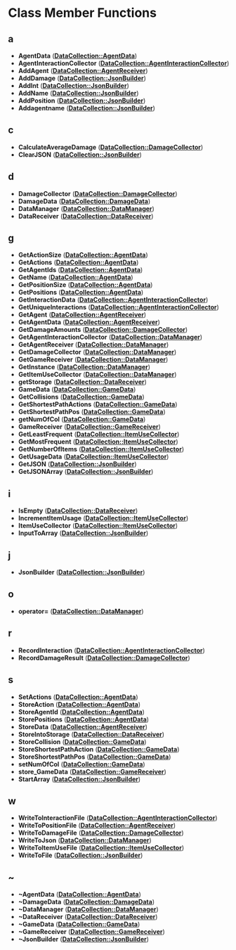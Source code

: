 
# Class Member Functions



## a

* **AgentData** ([**DataCollection::AgentData**](class_data_collection_1_1_agent_data.md))
* **AgentInteractionCollector** ([**DataCollection::AgentInteractionCollector**](class_data_collection_1_1_agent_interaction_collector.md))
* **AddAgent** ([**DataCollection::AgentReceiver**](class_data_collection_1_1_agent_receiver.md))
* **AddDamage** ([**DataCollection::JsonBuilder**](class_data_collection_1_1_json_builder.md))
* **AddInt** ([**DataCollection::JsonBuilder**](class_data_collection_1_1_json_builder.md))
* **AddName** ([**DataCollection::JsonBuilder**](class_data_collection_1_1_json_builder.md))
* **AddPosition** ([**DataCollection::JsonBuilder**](class_data_collection_1_1_json_builder.md))
* **Addagentname** ([**DataCollection::JsonBuilder**](class_data_collection_1_1_json_builder.md))


## c

* **CalculateAverageDamage** ([**DataCollection::DamageCollector**](class_data_collection_1_1_damage_collector.md))
* **ClearJSON** ([**DataCollection::JsonBuilder**](class_data_collection_1_1_json_builder.md))


## d

* **DamageCollector** ([**DataCollection::DamageCollector**](class_data_collection_1_1_damage_collector.md))
* **DamageData** ([**DataCollection::DamageData**](class_data_collection_1_1_damage_data.md))
* **DataManager** ([**DataCollection::DataManager**](class_data_collection_1_1_data_manager.md))
* **DataReceiver** ([**DataCollection::DataReceiver**](class_data_collection_1_1_data_receiver.md))


## g

* **GetActionSize** ([**DataCollection::AgentData**](class_data_collection_1_1_agent_data.md))
* **GetActions** ([**DataCollection::AgentData**](class_data_collection_1_1_agent_data.md))
* **GetAgentIds** ([**DataCollection::AgentData**](class_data_collection_1_1_agent_data.md))
* **GetName** ([**DataCollection::AgentData**](class_data_collection_1_1_agent_data.md))
* **GetPositionSize** ([**DataCollection::AgentData**](class_data_collection_1_1_agent_data.md))
* **GetPositions** ([**DataCollection::AgentData**](class_data_collection_1_1_agent_data.md))
* **GetInteractionData** ([**DataCollection::AgentInteractionCollector**](class_data_collection_1_1_agent_interaction_collector.md))
* **GetUniqueInteractions** ([**DataCollection::AgentInteractionCollector**](class_data_collection_1_1_agent_interaction_collector.md))
* **GetAgent** ([**DataCollection::AgentReceiver**](class_data_collection_1_1_agent_receiver.md))
* **GetAgentData** ([**DataCollection::AgentReceiver**](class_data_collection_1_1_agent_receiver.md))
* **GetDamageAmounts** ([**DataCollection::DamageCollector**](class_data_collection_1_1_damage_collector.md))
* **GetAgentInteractionCollector** ([**DataCollection::DataManager**](class_data_collection_1_1_data_manager.md))
* **GetAgentReceiver** ([**DataCollection::DataManager**](class_data_collection_1_1_data_manager.md))
* **GetDamageCollector** ([**DataCollection::DataManager**](class_data_collection_1_1_data_manager.md))
* **GetGameReceiver** ([**DataCollection::DataManager**](class_data_collection_1_1_data_manager.md))
* **GetInstance** ([**DataCollection::DataManager**](class_data_collection_1_1_data_manager.md))
* **GetItemUseCollector** ([**DataCollection::DataManager**](class_data_collection_1_1_data_manager.md))
* **getStorage** ([**DataCollection::DataReceiver**](class_data_collection_1_1_data_receiver.md))
* **GameData** ([**DataCollection::GameData**](class_data_collection_1_1_game_data.md))
* **GetCollisions** ([**DataCollection::GameData**](class_data_collection_1_1_game_data.md))
* **GetShortestPathActions** ([**DataCollection::GameData**](class_data_collection_1_1_game_data.md))
* **GetShortestPathPos** ([**DataCollection::GameData**](class_data_collection_1_1_game_data.md))
* **getNumOfCol** ([**DataCollection::GameData**](class_data_collection_1_1_game_data.md))
* **GameReceiver** ([**DataCollection::GameReceiver**](class_data_collection_1_1_game_receiver.md))
* **GetLeastFrequent** ([**DataCollection::ItemUseCollector**](class_data_collection_1_1_item_use_collector.md))
* **GetMostFrequent** ([**DataCollection::ItemUseCollector**](class_data_collection_1_1_item_use_collector.md))
* **GetNumberOfItems** ([**DataCollection::ItemUseCollector**](class_data_collection_1_1_item_use_collector.md))
* **GetUsageData** ([**DataCollection::ItemUseCollector**](class_data_collection_1_1_item_use_collector.md))
* **GetJSON** ([**DataCollection::JsonBuilder**](class_data_collection_1_1_json_builder.md))
* **GetJSONArray** ([**DataCollection::JsonBuilder**](class_data_collection_1_1_json_builder.md))


## i

* **IsEmpty** ([**DataCollection::DataReceiver**](class_data_collection_1_1_data_receiver.md))
* **IncrementItemUsage** ([**DataCollection::ItemUseCollector**](class_data_collection_1_1_item_use_collector.md))
* **ItemUseCollector** ([**DataCollection::ItemUseCollector**](class_data_collection_1_1_item_use_collector.md))
* **InputToArray** ([**DataCollection::JsonBuilder**](class_data_collection_1_1_json_builder.md))


## j

* **JsonBuilder** ([**DataCollection::JsonBuilder**](class_data_collection_1_1_json_builder.md))


## o

* **operator=** ([**DataCollection::DataManager**](class_data_collection_1_1_data_manager.md))


## r

* **RecordInteraction** ([**DataCollection::AgentInteractionCollector**](class_data_collection_1_1_agent_interaction_collector.md))
* **RecordDamageResult** ([**DataCollection::DamageCollector**](class_data_collection_1_1_damage_collector.md))


## s

* **SetActions** ([**DataCollection::AgentData**](class_data_collection_1_1_agent_data.md))
* **StoreAction** ([**DataCollection::AgentData**](class_data_collection_1_1_agent_data.md))
* **StoreAgentId** ([**DataCollection::AgentData**](class_data_collection_1_1_agent_data.md))
* **StorePositions** ([**DataCollection::AgentData**](class_data_collection_1_1_agent_data.md))
* **StoreData** ([**DataCollection::AgentReceiver**](class_data_collection_1_1_agent_receiver.md))
* **StoreIntoStorage** ([**DataCollection::DataReceiver**](class_data_collection_1_1_data_receiver.md))
* **StoreCollision** ([**DataCollection::GameData**](class_data_collection_1_1_game_data.md))
* **StoreShortestPathAction** ([**DataCollection::GameData**](class_data_collection_1_1_game_data.md))
* **StoreShortestPathPos** ([**DataCollection::GameData**](class_data_collection_1_1_game_data.md))
* **setNumOfCol** ([**DataCollection::GameData**](class_data_collection_1_1_game_data.md))
* **store\_GameData** ([**DataCollection::GameReceiver**](class_data_collection_1_1_game_receiver.md))
* **StartArray** ([**DataCollection::JsonBuilder**](class_data_collection_1_1_json_builder.md))


## w

* **WriteToInteractionFile** ([**DataCollection::AgentInteractionCollector**](class_data_collection_1_1_agent_interaction_collector.md))
* **WriteToPositionFile** ([**DataCollection::AgentReceiver**](class_data_collection_1_1_agent_receiver.md))
* **WriteToDamageFile** ([**DataCollection::DamageCollector**](class_data_collection_1_1_damage_collector.md))
* **WriteToJson** ([**DataCollection::DataManager**](class_data_collection_1_1_data_manager.md))
* **WriteToItemUseFile** ([**DataCollection::ItemUseCollector**](class_data_collection_1_1_item_use_collector.md))
* **WriteToFile** ([**DataCollection::JsonBuilder**](class_data_collection_1_1_json_builder.md))


## ~

* **~AgentData** ([**DataCollection::AgentData**](class_data_collection_1_1_agent_data.md))
* **~DamageData** ([**DataCollection::DamageData**](class_data_collection_1_1_damage_data.md))
* **~DataManager** ([**DataCollection::DataManager**](class_data_collection_1_1_data_manager.md))
* **~DataReceiver** ([**DataCollection::DataReceiver**](class_data_collection_1_1_data_receiver.md))
* **~GameData** ([**DataCollection::GameData**](class_data_collection_1_1_game_data.md))
* **~GameReceiver** ([**DataCollection::GameReceiver**](class_data_collection_1_1_game_receiver.md))
* **~JsonBuilder** ([**DataCollection::JsonBuilder**](class_data_collection_1_1_json_builder.md))




